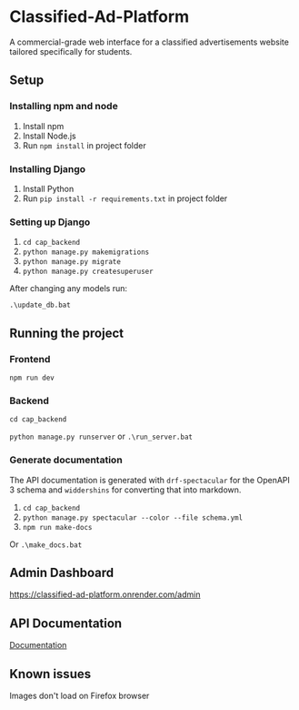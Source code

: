 # Classified-Ad-Platform

A commercial-grade web interface for a classified advertisements website tailored specifically for students.

## Setup

### Installing npm and node

1. Install npm
2. Install Node.js
3. Run `npm install` in project folder

### Installing Django

1. Install Python
2. Run `pip install -r requirements.txt` in project folder

### Setting up Django

1. `cd cap_backend`
2. `python manage.py makemigrations`
3. `python manage.py migrate`
4. `python manage.py createsuperuser`

After changing any models run:

`.\update_db.bat`

## Running the project

### Frontend

`npm run dev`

### Backend

`cd cap_backend`

`python manage.py runserver` or `.\run_server.bat`

### Generate documentation

The API documentation is generated with `drf-spectacular` for the OpenAPI 3 schema and `widdershins` for converting that into markdown.

1. `cd cap_backend`
2. `python manage.py spectacular --color --file schema.yml`
3. `npm run make-docs`

Or `.\make_docs.bat`

## Admin Dashboard

<https://classified-ad-platform.onrender.com/admin>

## API Documentation

[Documentation](cap_backend/docs.md)

## Known issues

Images don't load on Firefox browser
